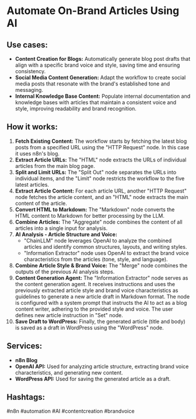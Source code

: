 # Automate On-Brand Articles Using AI

## Use cases:

- **Content Creation for Blogs:** Automatically generate blog post drafts that align with a specific brand voice and style, saving time and ensuring consistency.
- **Social Media Content Generation:** Adapt the workflow to create social media posts that resonate with the brand's established tone and messaging.
- **Internal Knowledge Base Content:** Populate internal documentation and knowledge bases with articles that maintain a consistent voice and style, improving readability and brand recognition.

## How it works:

1.  **Fetch Existing Content:** The workflow starts by fetching the latest blog posts from a specified URL using the "HTTP Request" node. In this case it uses n8n's blog.
2.  **Extract Article URLs:** The "HTML" node extracts the URLs of individual articles from the main blog page.
3.  **Split and Limit URLs:** The "Split Out" node separates the URLs into individual items, and the "Limit" node restricts the workflow to the five latest articles.
4.  **Extract Article Content:** For each article URL, another "HTTP Request" node fetches the article content, and an "HTML" node extracts the main content of the article.
5.  **Convert HTML to Markdown:** The "Markdown" node converts the HTML content to Markdown for better processing by the LLM.
6.  **Combine Articles:** The "Aggregate" node combines the content of all articles into a single input for analysis.
7.  **AI Analysis - Article Structure and Voice:**
    -   "ChainLLM" node leverages OpenAI to analyze the combined articles and identify common structures, layouts, and writing styles.
    -   "Information Extractor" node uses OpenAI to extract the brand voice characteristics from the articles (tone, style, and language).
8.  **Combine Article Style & Brand Voice:** The "Merge" node combines the outputs of the previous AI analysis steps.
9.  **Content Generation Agent:** The "Information Extractor" node serves as the content generation agent. It receives instructions and uses the previously extracted article style and brand voice characteristics as guidelines to generate a new article draft in Markdown format. The node is configured with a system prompt that instructs the AI to act as a blog content writer, adhering to the provided style and voice. The user defines new article instruction in "Set" node.
10. **Save Draft to WordPress:** Finally, the generated article (title and body) is saved as a draft in WordPress using the "WordPress" node.

## Services:

-   **n8n Blog**
-   **OpenAI API:** Used for analyzing article structure, extracting brand voice characteristics, and generating new content.
-   **WordPress API:** Used for saving the generated article as a draft.

## Hashtags:

#n8n #automation #AI #contentcreation #brandvoice
